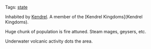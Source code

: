 Tags: [state](States)

Inhabited by [Kendrel](Kendrel). A member of the [Kendrel Kingdoms](Kendrel Kingdoms).

Huge chunk of population is fire attuned. Steam mages, geysers, etc. 

Underwater volcanic activity dots the area.